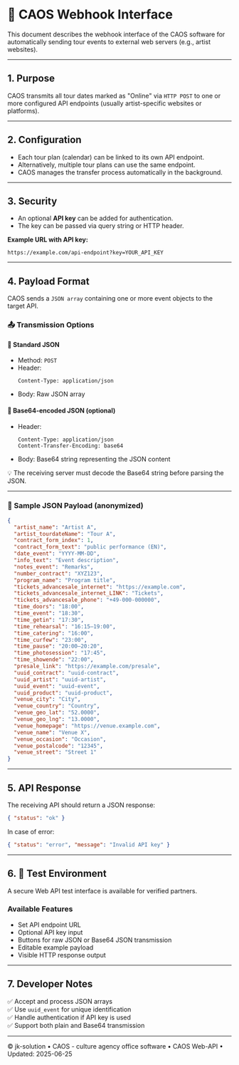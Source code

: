 # 📘 CAOS Webhook Interface

This document describes the webhook interface of the CAOS software for automatically sending tour events to external web servers (e.g., artist websites).

---

## 1. Purpose

CAOS transmits all tour dates marked as "Online" via `HTTP POST` to one or more configured API endpoints (usually artist-specific websites or platforms).

---

## 2. Configuration

- Each tour plan (calendar) can be linked to its own API endpoint.
- Alternatively, multiple tour plans can use the same endpoint.
- CAOS manages the transfer process automatically in the background.

---

## 3. Security

- An optional **API key** can be added for authentication.
- The key can be passed via query string or HTTP header.

**Example URL with API key:**
```
https://example.com/api-endpoint?key=YOUR_API_KEY
```

---

## 4. Payload Format

CAOS sends a `JSON array` containing one or more event objects to the target API.

### 📤 Transmission Options

#### 🔹 Standard JSON

- Method: `POST`
- Header:
  ```
  Content-Type: application/json
  ```
- Body: Raw JSON array

#### 🔹 Base64-encoded JSON (optional)

- Header:
  ```
  Content-Type: application/json
  Content-Transfer-Encoding: base64
  ```
- Body: Base64 string representing the JSON content

💡 The receiving server must decode the Base64 string before parsing the JSON.

---

### 🔄 Sample JSON Payload (anonymized)

```json
{
  "artist_name": "Artist A",
  "artist_tourdateName": "Tour A",
  "contract_form_index": 1,
  "contract_form_text": "public performance (EN)",
  "date_event": "YYYY-MM-DD",
  "info_text": "Event description",
  "notes_event": "Remarks",
  "number_contract": "XYZ123",
  "program_name": "Program title",
  "tickets_advancesale_internet": "https://example.com",
  "tickets_advancesale_internet_LINK": "Tickets",
  "tickets_advancesale_phone": "+49-000-000000",
  "time_doors": "18:00",
  "time_event": "18:30",
  "time_getin": "17:30",
  "time_rehearsal": "16:15–19:00",
  "time_catering": "16:00",
  "time_curfew": "23:00",
  "time_pause": "20:00–20:20",
  "time_photosession": "17:45",
  "time_showende": "22:00",
  "presale_link": "https://example.com/presale",
  "uuid_contract": "uuid-contract",
  "uuid_artist": "uuid-artist",
  "uuid_event": "uuid-event",
  "uuid_product": "uuid-product",
  "venue_city": "City",
  "venue_country": "Country",
  "venue_geo_lat": "52.0000",
  "venue_geo_lng": "13.0000",
  "venue_homepage": "https://venue.example.com",
  "venue_name": "Venue X",
  "venue_occasion": "Occasion",
  "venue_postalcode": "12345",
  "venue_street": "Street 1"
}
```

---

## 5. API Response

The receiving API should return a JSON response:

```json
{ "status": "ok" }
```

In case of error:

```json
{ "status": "error", "message": "Invalid API key" }
```

---

## 6. 🧪 Test Environment

A secure Web API test interface is available for verified partners.

### Available Features

- Set API endpoint URL
- Optional API key input
- Buttons for raw JSON or Base64 JSON transmission
- Editable example payload
- Visible HTTP response output

---

## 7. Developer Notes

✅ Accept and process JSON arrays  
✅ Use `uuid_event` for unique identification  
✅ Handle authentication if API key is used  
✅ Support both plain and Base64 transmission

---

© jk-solution • CAOS - culture agency office software • CAOS Web-API • Updated: 2025-06-25
